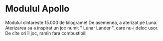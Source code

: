 # Modulul Apollo

Modulul cîntareste 15.000 de kilograme! De asemenea, a aterizat pe Luna.
Aterizarea sa a inspirat un joc numit " Lunar Lander ", care nu-i deloc usor. De
cîte ori îl joc, ramîn fara combustibil!

